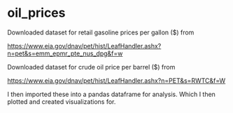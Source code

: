 # oil_prices

Downloaded dataset for retail gasoline prices per gallon ($) from

https://www.eia.gov/dnav/pet/hist/LeafHandler.ashx?n=pet&s=emm_epmr_pte_nus_dpg&f=w

Downloaded dataset for crude oil price per barrel ($) from

https://www.eia.gov/dnav/pet/hist/LeafHandler.ashx?n=PET&s=RWTC&f=W


I then imported these into a pandas dataframe for analysis. Which I then plotted and created visualizations for.

